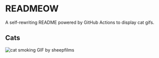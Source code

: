 # READMEOW

A self-rewriting README powered by GitHub Actions to display cat gifs.

## Cats

![cat smoking GIF by sheepfilms](https://media4.giphy.com/media/l0ExdMHUDKteztyfe/200.gif?cid=9acd02dae3hpoql9icnbkhvmh2phcy2k09v6d902ets5i9la&ep=v1_gifs_search&rid=200.gif&ct=g)
